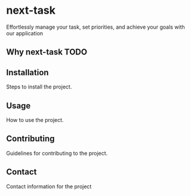 # next-task 
Effortlessly manage your task, set priorities, and achieve your goals with our application

## Why next-task TODO

## Installation

Steps to install the project.

## Usage

How to use the project.

## Contributing

Guidelines for contributing to the project.

## Contact

Contact information for the project 